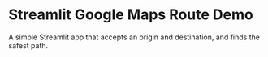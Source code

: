 # Streamlit Google Maps Route Demo

A simple Streamlit app that accepts an origin and destination, and finds the safest path.
